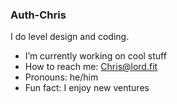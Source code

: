 ### Auth-Chris

I do level design and coding.

- I’m currently working on cool stuff
- How to reach me: Chris@lord.fit
- Pronouns: he/him
-  Fun fact: I enjoy new ventures
